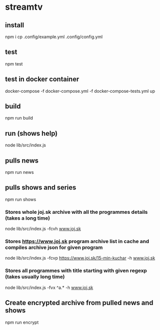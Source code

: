 # streamtv

## install
npm i
cp .config/example.yml .config/config.yml

## test
npm test

## test in docker container
docker-compose -f docker-compose.yml -f docker-compose-tests.yml up

## build
npm run build

## run (shows help)
node lib/src/index.js

## pulls news
npm run news

## pulls shows and series
npm run shows

### Stores whole joj.sk archive with all the programmes details (takes a long time)
node lib/src/index.js -fcvh www.joj.sk

### Stores https://www.joj.sk program archive list in cache and compiles archive json for given program
node lib/src/index.js -fcvp https://www.joj.sk/15-min-kuchar -h www.joj.sk

### Stores all programmes with title starting with given regexp (takes usually long time) 
node lib/src/index.js -fvx ^a.* -h www.joj.sk

## Create encrypted archive from pulled news and shows
npm run encrypt